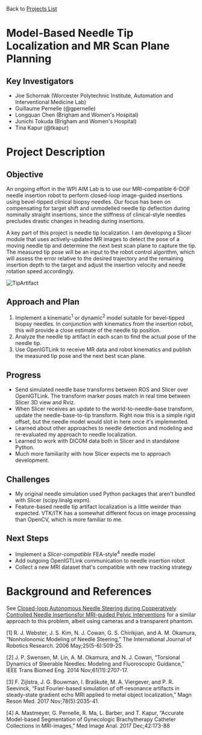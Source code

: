 Back to [Projects List](../../README.md#ProjectsList)

# Model-Based Needle Tip Localization and MR Scan Plane Planning

## Key Investigators

- Joe Schornak (Worcester Polytechnic Institute, Automation and Interventional Medicine Lab)
- Guillaume Pernelle (@gpernelle)
- Longquan Chen (Brigham and Women's Hospital)
- Junichi Tokuda (Brigham and Women's Hospital)
- Tina Kapur (@tkapur)


# Project Description

## Objective

An ongoing effort in the WPI AIM Lab is to use our MRI-compatible 6-DOF needle insertion robot to perform closed-loop image-guided insertions using bevel-tipped clinical biopsy needles. Our focus has been on compensating for target shift and unmodelled needle tip deflection during nominally straight insertions, since the stiffness of clinical-style needles precludes drastic changes in heading during insertions.

A key part of this project is needle tip localization. I am developing a Slicer module that uses actively-updated MR images to detect the pose of a moving needle tip and determine the next best scan plane to capture the tip. The measured tip pose will be an input to the robot control algorithm, which will assess the error relative to the desired trajectory and the remaining insertion depth to the target and adjust the insertion velocity and needle rotation speed accordingly.

![TipArtifact](dicom_artifact.png)

## Approach and Plan

1. Implement a kinematic<sup>1</sup> or dynamic<sup>2</sup> model suitable for bevel-tipped biopsy needles. In conjunction with kinematics from the insertion robot, this will provide a close estimate of the needle tip position.
2. Analyze the needle tip artifact in each scan to find the actual pose of the needle tip.
3. Use OpenIGTLink to receive MR data and robot kinematics and publish the measured tip pose and the next best scan plane.

## Progress

- Send simulated needle base transforms between ROS and Slicer over OpenIGTLink. The transform marker poses match in real time between Slicer 3D view and Rviz.
- When Slicer receives an update to the world-to-needle-base transform, update the needle-base-to-tip transform. Right now this is a simple rigid offset, but the needle model would slot in here once it's implemented.
- Learned about other approaches to needle detection and modeling and re-evaluated my approach to needle localization.
- Learned to work with DICOM data both in Slicer and in standalone Python.
- Much more familiarity with how Slicer expects me to approach development.

## Challenges
- My original needle simulation used Python packages that aren't bundled with Slicer (scipy.linalg.expm).
- Feature-based needle tip artifact localization is a little weirder than expected. VTK/ITK has a somewhat different focus on image processing than OpenCV, which is more familiar to me.

## Next Steps

- Implement a _Slicer-compatible_ FEA-style<sup>4</sup> needle model
- Add outgoing OpenIGTLink communication to needle insertion robot
- Collect a new MRI dataset that's compatible with new tracking strategy

# Background and References

<!--Use this space for information that may help people better understand your project, like links to papers, source code, or data.-->

See [Closed-loop Autonomous Needle Steering during Cooperatively Controlled Needle Insertionsfor MRI-guided Pelvic Interventions](http://hamlyn.doc.ic.ac.uk/hsmr/sites/default/files//HSMR17_proceedings.pdf) for a similar approach to this problem, albeit using cameras and a transparent phantom.

[1] R. J. Webster, J. S. Kim, N. J. Cowan, G. S. Chirikjian, and A. M. Okamura, “Nonholonomic Modeling of Needle Steering,” The International Journal of Robotics Research. 2006 May;25(5-6):509-25.

[2] J. P. Swensen, M. Lin, A. M. Okamura, and N. J. Cowan, “Torsional Dynamics of Steerable Needles: Modeling and Fluoroscopic Guidance,” IEEE Trans Biomed Eng. 2014 Nov;61(11):2707-17.

[3] F. Zijlstra, J. G. Bouwman, I. Braškutė, M. A. Viergever, and P. R. Seevinck, “Fast Fourier-based simulation of off-resonance artifacts in steady-state gradient echo MRI applied to metal object localization,” Magn Reson Med. 2017 Nov;78(5):2035-41.

[4] A. Mastmeyer, G. Pernelle, R. Ma, L. Barber, and T. Kapur, “Accurate Model-based Segmentation of Gynecologic Brachytherapy Catheter Collections in MRI-images,” Med Image Anal. 2017 Dec;42:173-88
